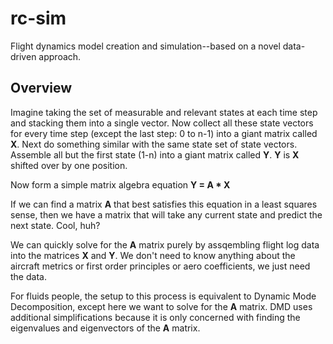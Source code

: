 # rc-sim

Flight dynamics model creation and simulation--based on a novel data-driven approach.

## Overview

Imagine taking the set of measurable and relevant states at each time
step and stacking them into a single vector.  Now collect all these
state vectors for every time step (except the last step: 0 to n-1)
into a giant matrix called **X**.  Next do something similar with the
same state set of state vectors.  Assemble all but the first state
(1-n) into a giant matrix called **Y**.  **Y** is **X** shifted over
by one position.

Now form a simple matrix algebra equation **Y = A * X**

If we can find a matrix **A** that best satisfies this equation in a
least squares sense, then we have a matrix that will take any current
state and predict the next state.  Cool, huh?

We can quickly solve for the **A** matrix purely by assqembling flight
log data into the matrices **X** and **Y**.  We don't need to know
anything about the aircraft metrics or first order principles or aero
coefficients, we just need the data.

For fluids people, the setup to this process is equivalent to Dynamic
Mode Decomposition, except here we want to solve for the **A** matrix.
DMD uses additional simplifications because it is only concerned with
finding the eigenvalues and eigenvectors of the **A** matrix.